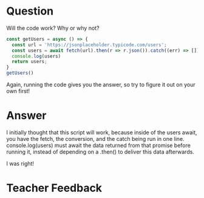 # Question

Will the code work? Why or why not?

```js
const getUsers = async () => {
  const url = 'https://jsonplaceholder.typicode.com/users';
  const users = await fetch(url).then(r => r.json()).catch((err) => []);
  console.log(users)
  return users;
}
getUsers()
```

Again, running the code gives you the answer, so try to figure it out on your own first!

# Answer
I initially thought that this script will work, because inside of the users await, you have the fetch, the conversion, and the catch being run in one line. console.log(users) must await the data returned from that promise before running it, instead of depending on a .then() to deliver this data afterwards.

I was right!

# Teacher Feedback